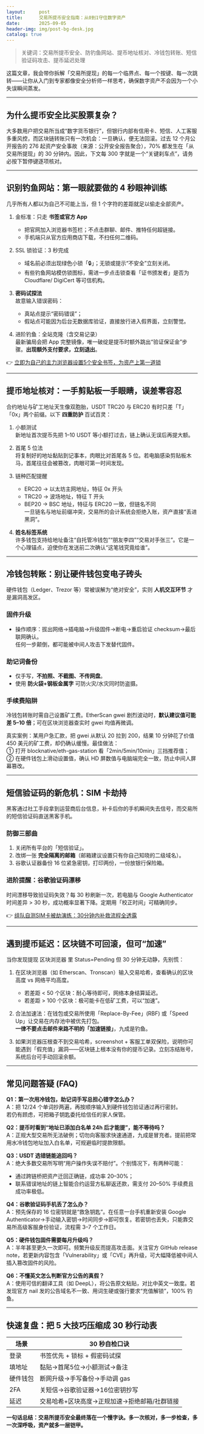 ```yaml
---
layout:     post
title:      交易所提币安全指南：从0到1守住数字资产
date:       2025-09-05
header-img: img/post-bg-desk.jpg
catalog: true
---
```


> 关键词：交易所提币安全、防钓鱼网站、提币地址核对、冷钱包转账、短信验证码攻击、提币延迟处理

这篇文章，我会带你拆解「交易所提现」的每一个临界点、每一个按键、每一次跳转——让你从入门到专家都像安全分析师一样思考，确保数字资产不会因为一个小失误瞬间蒸发。

---

## 为什么提币安全比买股票复杂？

大多数用户把交易所当成“数字货币银行”，但银行内部有信用卡、短信、人工客服多重风控，而区块链转账只有一次机会：一旦确认，便无法回滚。过去 12 个月公开报告的 276 起资产安全事故（来源：公开安全报告聚合），70% 都发生在「从交易所提现」的 30 分钟内。因此，下文每 300 字就是一个“关键刹车点”，请务必按下暂停键逐项核对。

---

## 识别钓鱼网站：第一眼就要做的 4 秒眼神训练

几乎所有人都以为自己不可能上当，但 1 个字符的差距就足以偷走全部资产。

1. 金标准：只走 **书签或官方 App**  
   - 把官网加入浏览器书签栏；不点击群聊、邮件、推特任何超链接。  
   - 手机端只从官方应用商店下载，不扫任何二维码。

2. SSL 锁验证：3 秒完成  
   - 域名前必须出现绿色小锁「🔒」；无锁或提示“不安全”立刻关闭。  
   - 有些钓鱼网站模仿锁图标，需进一步点击锁查看「证书颁发者」是否为 Cloudflare/ DigiCert 等可信机构。

3. **密码试探法**  
   故意输入错误密码：  
   - 真站点提示“密码错误”；  
   - 假站点可能因为后台无数据库验证，直接放行进入假界面，立刻警觉。

4. 进阶钓鱼：全站克隆（含交易记录）  
   最新骗局会把 App 完整镜像，唯一破绽是提币时额外跳出“验证保证金”步骤。**出现额外支付要求，立刻退出**。

👉 [立即为自己的主力浏览器设置5个安全书签，为资产上第一道锁](https://okxdog.com/)

---

## 提币地址核对：一手剪贴板一手眼睛，误差零容忍

合约地址与矿工地址天生像双胞胎，USDT TRC20 与 ERC20 有时只差「T」「0x」两个前缀。以下 **四重防护** 百试百灵：

1. 小额测试  
   新地址首次提币先把 1–10 USDT 等小额打过去，链上确认无误后再提大额。

2. 首尾 5 位法  
   将复制好的地址黏贴到记事本，肉眼比对首尾各 5 位。若电脑感染剪贴板木马，首尾往往会被篡改，肉眼可第一时间发现。

3. 链种匹配提醒  
   - ERC20 → 以太坊主网地址，特征 0x 开头  
   - TRC20 → 波场地址，特征 T 开头  
   - BEP20 → BSC 地址，特征与 ERC20 一致，但链名不同  
   一旦链名与地址前缀冲突，交易所的会计系统会拒绝入账，资产直接“丢进黑洞”。

4. **姓名标签系统**  
   许多钱包支持给地址备注“自托管冷钱包”“朋友李四”“交易对手张三”。它是一个心理锚点，迫使你在发送前二次确认“这笔钱究竟给谁”。

---

## 冷钱包转账：别让硬件钱包变电子砖头

硬件钱包（Ledger、Trezor 等）常被误解为“绝对安全”，实则 **人机交互环节** 才是漏洞高发区。

### 固件升级

- 操作顺序：拔出网络→插电脑→升级固件→断电→重启验证 checksum→最后联网确认。  
  任何一步颠倒，都可能被中间人攻击下发替代固件。

### 助记词备份

- 仅手写，**不拍照、不截图、不传网盘**。  
- 使用 **防火袋+钢板金属字** 可防火灾/水灾同时防盗摄。

### 手续费陷阱

冷钱包转账时需自己设置矿工费。EtherScan gwei 剧烈波动时，**默认建议值可能差 5–10 倍**；可在区块浏览器查实时 gwei 均值再微调。

真实案例：某用户急汇款，把 gwei 从默认 20 拉到 200，结果 10 分钟花了价值 450 美元的矿工费，却仍确认缓慢。最佳做法：  
① 打开 blocknative/eth-gas-station 看「2min/5min/10min」三挡推荐值；  
② 在硬件钱包上滑动设置值，确认 HD 屏数值与电脑端完全一致，防止中间人屏幕篡改。

---

## 短信验证码的新危机：SIM 卡劫持

黑客通过社工手段拿到运营商后台信息，补卡后你的手机瞬间失去信号，而交易所的短信验证码直送黑客手机。

### 防御三部曲

1. 关闭所有平台的「短信验证」。  
2. 改绑一张 **完全隔离的邮箱**（邮箱建议设置只有你自己知晓的二级域名）。  
3. 谷歌认证器备份 16 位紧急密钥，打印两份，一份放银行保险箱。

### 进阶提醒：谷歌验证码漂移

时间漂移导致验证码失效？每 30 秒刷新一次，若电脑与 Google Authenticator 时间差异 > 30 秒，成功概率显著下降。定期用「校正时间」可精确同步。

👉 [组队自测SIM卡被劫演练：30分钟内补救流程全透露](https://okxdog.com/)

---

## 遇到提币延迟：区块链不可回滚，但可“加速”

当你发现提现 区块浏览器 里 Status=Pending 但 30 分钟无动静，先别慌：

1. 在区块浏览器（如 Etherscan、Tronscan）输入交易哈希，查看确认的区块高度 vs 网络平均高度。  
   - 若差距 < 50 个区块：耐心等待即可，网络本身结算延迟。  
   - 若差距 > 100 个区块：极可能卡在低矿工费，可以“加速”。

2. 合法加速法：在钱包或交易所使用「Replace-By-Fee」(RBF) 或「Speed Up」让交易在内存池中被优先打包。  
   **一律不要点击邮件来路不明的「加速链接」**，九成是钓鱼。

3. 如果浏览器压根查不到交易哈希，screenshot + 客服工单双保险，说明你可能遇到「假充值」漏洞——区块链上根本没有你的提币记录。立刻冻结账号，系统后台可手动回滚余额。

---

## 常见问题答疑 (FAQ)

**Q1：第一次用冷钱包，助记词手写总担心错字怎么办？**  
A：把 12/24 个单词抄两遍，再按顺序输入到硬件钱包验证通过再行密封。  
若仍有顾虑，可把箱子钥匙委托给信任的家人保管。

**Q2：提币时看到“地址已添加白名单 24h 后才能提”，能不等待吗？**  
A：正规大型交易所无法破例；切勿向客服求快速通道，九成是冒充者。提前把常用水冷钱包地址加入白名单，可规避临时提款限额。

**Q3：USDT 选错链能追回吗？**  
A：绝大多数交易所写明“用户操作失误不赔付”。个别情况下，有两种可能：  
- 通过跨链桥把资产迁回正确链，成功率 20–30%；  
- 联系错误地址的链上智能合约运营方私聊返还款，需支付 20–50% 手续费且成功率极低。

**Q4：谷歌验证码手机丢了怎么办？**  
A：预先保存的 16 位密钥就是“救急钥匙”。在任意一台手机重新安装 Google Authenticator→手动输入密钥→时间同步→即可恢复。若密钥也丢失，只能靠交易所高级客服身份验证，流程需 3–7 个工作日。

**Q5：硬件钱包固件需要每月升级吗？**  
A：半年甚至更久一次即可。频繁升级反而提高攻击面。关注官方 GitHub release note，若更新内容包含「Vulnerability」或「CVE」再升级，可大幅降低被中间人插入篡改固件的风险。

**Q6：不懂英文怎么判断官方公告的真假？**  
A：使用可信的翻译工具（如 DeepL），将公告原文粘贴，对比中英文一致度。若发现官方 nail 发的公告域名不一致、用词生硬或强行要求“充值解锁”，100% 钓鱼。

---

## 快速复盘：把 5 大技巧压缩成 30 秒行动表

| 场景 | 30 秒自检口诀 |
| --- | --- |
| 登录 | 书签优先 + 锁标 + 假密码试探 |
| 填地址 | 黏贴→首尾5位→小额测试→备注 |
| 硬件钱包 | 断网升级→手写备份→手动调 gas |
| 2FA | 关短信→谷歌验证器→16位密钥抄写 |
| 延迟 | 交易哈希+区块高度→正规加速→拒绝邮箱/社群链接 |

**一句话总结：交易所提币安全最终落在一个慢字诀。多一次核对，多一步检查，多一次深呼吸，资产就多一层铠甲。**